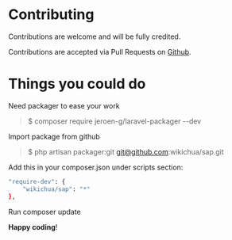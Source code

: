 # Contributing

Contributions are welcome and will be fully credited.

Contributions are accepted via Pull Requests on [Github](https://github.com/wikichua/sap).

# Things you could do

Need packager to ease your work

> $ composer require jeroen-g/laravel-packager --dev

Import package from github

> $ php artisan packager:git git@github.com:wikichua/sap.git

Add this in your composer.json under scripts section:

```bash
"require-dev": {
    "wikichua/sap": "*"
},
```
Run composer update

**Happy coding**!